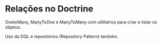 # Relações no Doctrine

OnetoMany, ManyToOne e ManyToMany com utilitários para criar e listar os objetos.

Uso da DQL e repositórios (Repository Pattern) também.
